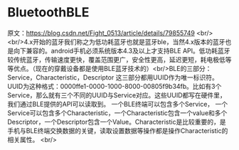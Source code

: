 # BluetoothBLE
原文：https://blog.csdn.net/Fight_0513/article/details/79855749 &lt;br/>&lt;br/>4.x开始的蓝牙我们称之为低功耗蓝牙也就是蓝牙ble，当然4.x版本的蓝牙也是向下兼容的。android手机必须系统版本4.3及以上才支持BLE API。低功耗蓝牙较传统蓝牙，传输速度更快，覆盖范围更广，安全性更高，延迟更短，耗电极低等等优点。（现在的穿戴设备都是使用BLE蓝牙技术的）&lt;br/>BLE的三部分：Service，Characteristic，Descriptor 这三部分都用UUID作为唯一标识符。UUID为这种格式：0000ffe1-0000-1000-8000-00805f9b34fb。比如有3个Service，那么就有三个不同的UUID与Service对应。这些UUID都写在硬件里，我们通过BLE提供的API可以读取到。  一个BLE终端可以包含多个Service， 一个Service可以包含多个Characteristic，一个Characteristic包含一个value和多个Descriptor，一个Descriptor包含一个Value。Characteristic是比较重要的，是手机与BLE终端交换数据的关键，读取设置数据等操作都是操作Characteristic的相关属性。 &lt;br/>
